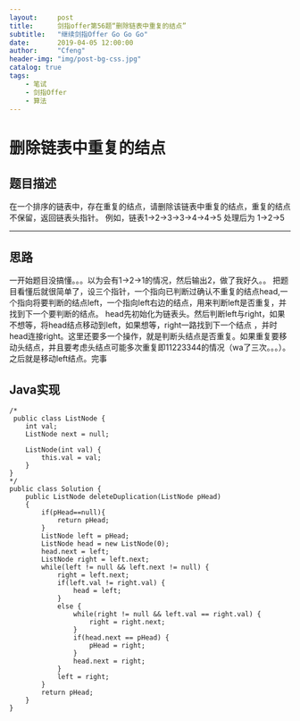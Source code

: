 ```yaml
---
layout:     post
title:      剑指offer第56题“删除链表中重复的结点”
subtitle:   "继续剑指Offer Go Go Go"
date:       2019-04-05 12:00:00
author:     "Cfeng"
header-img: "img/post-bg-css.jpg"
catalog: true
tags:
    - 笔试
    - 剑指Offer
    - 算法
---
```

# 删除链表中重复的结点
## 题目描述
在一个排序的链表中，存在重复的结点，请删除该链表中重复的结点，重复的结点不保留，返回链表头指针。 例如，链表1->2->3->3->4->4->5 处理后为 1->2->5
***
## 思路
一开始题目没搞懂。。。以为会有1->2->1的情况，然后输出2，做了我好久。。
把题目看懂后就很简单了，设三个指针，一个指向已判断过确认不重复的结点head,一个指向将要判断的结点left，一个指向left右边的结点，用来判断left是否重复，并找到下一个要判断的结点。
head先初始化为链表头。然后判断left与right，如果不想等，将head结点移动到left，如果想等，right一路找到下一个结点
，并时head连接right。这里还要多一个操作，就是判断头结点是否重复。如果重复要移动头结点，并且要考虑头结点可能多次重复即11223344的情况（wa了三次。。。）。
之后就是移动left结点。完事
## Java实现
```
/*
 public class ListNode {
    int val;
    ListNode next = null;

    ListNode(int val) {
        this.val = val;
    }
}
*/
public class Solution {
    public ListNode deleteDuplication(ListNode pHead)
    {
        if(pHead==null){
            return pHead;
        }
        ListNode left = pHead;
        ListNode head = new ListNode(0);
        head.next = left;
        ListNode right = left.next;
        while(left != null && left.next != null) {
            right = left.next;
            if(left.val != right.val) {
                head = left;
            }
            else { 
                while(right != null && left.val == right.val) {
                    right = right.next;
                }
                if(head.next == pHead) {
                    pHead = right;
                }
                head.next = right; 
            }
            left = right;
        }
        return pHead;
    }
}
```
